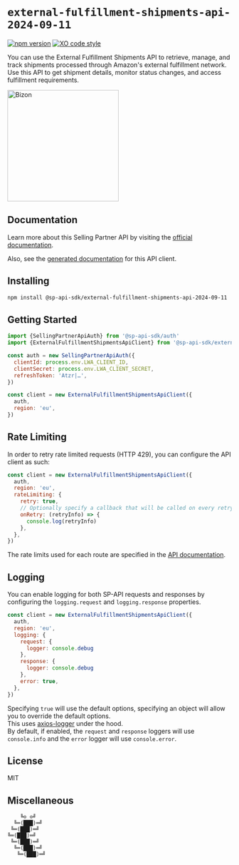 # `external-fulfillment-shipments-api-2024-09-11`

[![npm version](https://img.shields.io/npm/v/@sp-api-sdk/external-fulfillment-shipments-api-2024-09-11)](https://www.npmjs.com/package/@sp-api-sdk/external-fulfillment-shipments-api-2024-09-11)
[![XO code style](https://img.shields.io/badge/code_style-xo-cyan)](https://github.com/xojs/xo)

You can use the External Fulfillment Shipments API to retrieve, manage, and track shipments processed through Amazon's external fulfillment network. Use this API to get shipment details, monitor status changes, and access fulfillment requirements.

[<img src="https://files.bizon.solutions/images/logo/bizon-horizontal.png" alt="Bizon" width="250"/>](https://www.bizon.solutions?utm_source=github&utm_medium=readme&utm_campaign=selling-partner-api-sdk)

## Documentation

Learn more about this Selling Partner API by visiting the [official documentation](https://developer-docs.amazon.com/sp-api/docs).

Also, see the [generated documentation](https://bizon.github.io/selling-partner-api-sdk/modules/_sp-api-sdk_external-fulfillment-shipments-api-2024-09-11.html) for this API client.

## Installing

```sh
npm install @sp-api-sdk/external-fulfillment-shipments-api-2024-09-11
```

## Getting Started

```javascript
import {SellingPartnerApiAuth} from '@sp-api-sdk/auth'
import {ExternalFulfillmentShipmentsApiClient} from '@sp-api-sdk/external-fulfillment-shipments-api-2024-09-11'

const auth = new SellingPartnerApiAuth({
  clientId: process.env.LWA_CLIENT_ID,
  clientSecret: process.env.LWA_CLIENT_SECRET,
  refreshToken: 'Atzr|…',
})

const client = new ExternalFulfillmentShipmentsApiClient({
  auth,
  region: 'eu',
})
```

## Rate Limiting

In order to retry rate limited requests (HTTP 429), you can configure the API client as such:

```javascript
const client = new ExternalFulfillmentShipmentsApiClient({
  auth,
  region: 'eu',
  rateLimiting: {
    retry: true,
    // Optionally specify a callback that will be called on every retry.
    onRetry: (retryInfo) => {
      console.log(retryInfo)
    },
  },
})
```

The rate limits used for each route are specified in the [API documentation](https://developer-docs.amazon.com/sp-api/docs).

## Logging

You can enable logging for both SP-API requests and responses by configuring the `logging.request` and `logging.response` properties.

```javascript
const client = new ExternalFulfillmentShipmentsApiClient({
  auth,
  region: 'eu',
  logging: {
    request: {
      logger: console.debug
    },
    response: {
      logger: console.debug
    },
    error: true,
  },
})
```

Specifying `true` will use the default options, specifying an object will allow you to override the default options.  
This uses [axios-logger](https://github.com/hg-pyun/axios-logger) under the hood.  
By default, if enabled, the `request` and `response` loggers will use `console.info` and the `error` logger will use `console.error`.


## License

MIT

## Miscellaneous

```
    ╚⊙ ⊙╝
  ╚═(███)═╝
 ╚═(███)═╝
╚═(███)═╝
 ╚═(███)═╝
  ╚═(███)═╝
   ╚═(███)═╝
```
